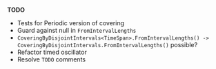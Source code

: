 __TODO__

* Tests for Periodic version of covering
* Guard against null in `FromIntervalLengths`
* `CoveringByDisjointIntervals<TimeSpan>.FromIntervalLengths() -> CoveringByDisjointIntervals.FromIntervalLengths()` possible?
* Refactor timed oscillator
* Resolve `TODO` comments